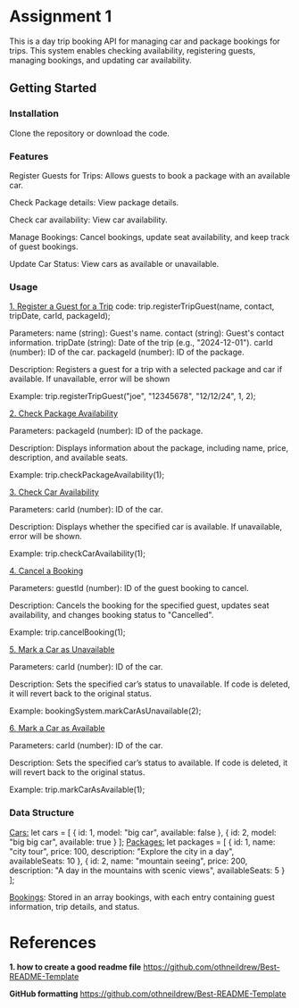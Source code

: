 # Assignment 1

This is a day trip booking API for managing car and package bookings for trips. This system enables checking availability, registering guests, managing bookings, and updating car availability.

## Getting Started
### Installation
Clone the repository or download the code.

### Features
Register Guests for Trips: Allows guests to book a package with an available car.

Check Package details: View package details.

Check car availability: View car availability.

Manage Bookings: Cancel bookings, update seat availability, and keep track of guest bookings.

Update Car Status: View cars as available or unavailable.

### Usage
<ins>1. Register a Guest for a Trip</ins>
code: trip.registerTripGuest(name, contact, tripDate, carId, packageId);

Parameters:
name (string): Guest's name.
contact (string): Guest's contact information.
tripDate (string): Date of the trip (e.g., "2024-12-01").
carId (number): ID of the car.
packageId (number): ID of the package.

Description: Registers a guest for a trip with a selected package and car if available. If unavailable, error will be shown

Example: trip.registerTripGuest("joe", "12345678", "12/12/24", 1, 2);

<ins>2. Check Package Availability</ins>

Parameters: packageId (number): ID of the package.

Description: Displays information about the package, including name, price, description, and available seats. 

Example: trip.checkPackageAvailability(1);

<ins>3. Check Car Availability</ins>

Parameters: carId (number): ID of the car.

Description: Displays whether the specified car is available. If unavailable, error will be shown.

Example: trip.checkCarAvailability(1);

<ins>4. Cancel a Booking</ins>

Parameters: guestId (number): ID of the guest booking to cancel.

Description: Cancels the booking for the specified guest, updates seat availability, and changes booking status to "Cancelled".

Example: trip.cancelBooking(1);

<ins>5. Mark a Car as Unavailable</ins>

Parameters: carId (number): ID of the car.

Description: Sets the specified car’s status to unavailable. If code is deleted, it will revert back to the original status.

Example: bookingSystem.markCarAsUnavailable(2);


<ins>6. Mark a Car as Available</ins>

Parameters: carId (number): ID of the car.

Description: Sets the specified car’s status to available. If code is deleted, it will revert back to the original status.


Example: trip.markCarAsAvailable(1);
### Data Structure
<ins>Cars:</ins>
let cars = [
  { id: 1, model: "big car", available: false },
  { id: 2, model: "big big car", available: true }
];
<ins>Packages:</ins>
let packages = [
  { id: 1, name: "city tour", price: 100, description: "Explore the city in a day", availableSeats: 10 },
  { id: 2, name: "mountain seeing", price: 200, description: "A day in the mountains with scenic views", availableSeats: 5 }
];

<ins>Bookings</ins>:
Stored in an array bookings, with each entry containing guest information, trip details, and status.

# References
 **1. how to create a good readme file**
 https://github.com/othneildrew/Best-README-Template 

 **GitHub formatting**
 https://github.com/othneildrew/Best-README-Template